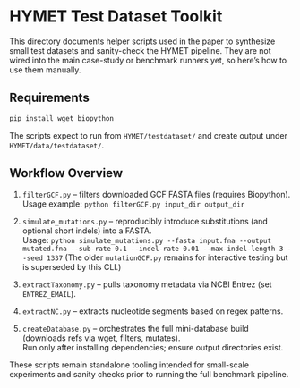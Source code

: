# HYMET Test Dataset Toolkit

This directory documents helper scripts used in the paper to synthesize small test datasets and sanity-check the HYMET pipeline. They are not wired into the main case-study or benchmark runners yet, so here’s how to use them manually.

## Requirements

```bash
pip install wget biopython
```

The scripts expect to run from `HYMET/testdataset/` and create output under `HYMET/data/testdataset/`.

## Workflow Overview

1. `filterGCF.py` – filters downloaded GCF FASTA files (requires Biopython).  
   Usage example: `python filterGCF.py input_dir output_dir`

2. `simulate_mutations.py` – reproducibly introduce substitutions (and optional short indels) into a FASTA.  
   Usage: `python simulate_mutations.py --fasta input.fna --output mutated.fna --sub-rate 0.1 --indel-rate 0.01 --max-indel-length 3 --seed 1337`
   (The older `mutationGCF.py` remains for interactive testing but is superseded by this CLI.)

3. `extractTaxonomy.py` – pulls taxonomy metadata via NCBI Entrez (set `ENTREZ_EMAIL`).

4. `extractNC.py` – extracts nucleotide segments based on regex patterns.

5. `createDatabase.py` – orchestrates the full mini-database build (downloads refs via wget, filters, mutates).  
   Run only after installing dependencies; ensure output directories exist.

These scripts remain standalone tooling intended for small-scale experiments and sanity checks prior to running the full benchmark pipeline.
